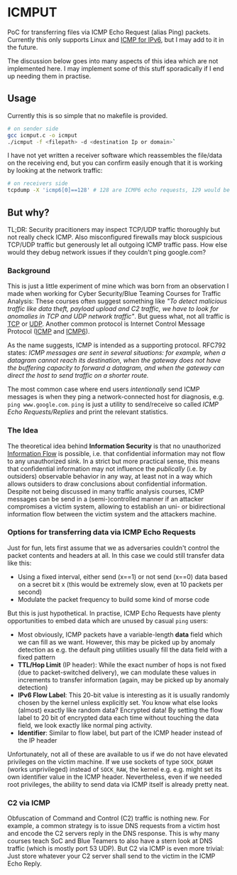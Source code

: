 # ICMPUT
PoC for transferring files via ICMP Echo Request (alias Ping) packets. Currently this only supports Linux and [ICMP for IPv6](https://www.rfc-editor.org/rfc/rfc4443#section-4.1), but I may add to it in the future.

The discussion below goes into many aspects of this idea which are not implemented here. I may implement some of this stuff sporadically if I end up needing them in practise.

## Usage
Currently this is so simple that no makefile is provided.
```bash
# on sender side
gcc icmput.c -o icmput
./icmput -f <filepath> -d <destination Ip or domain>`
```
I have not yet written a receiver software which reassembles the file/data on the receiving end, but you can confirm easily enough that it is working by looking at the network traffic:
```bash
# on receivers side
tcpdump -X 'icmp6[0]==128' # 128 are ICMP6 echo requests, 129 would be replies
```

## But why?
TL;DR: Security pracitioners may inspect TCP/UDP traffic thoroughly but not really check ICMP. Also misconfigured firewalls may block suspicious TCP/UDP traffic but generously let all outgoing ICMP traffic pass. How else would they debug network issues if they couldn't ping google.com?

### Background
This is just a little experiment of mine which was born from an observation I made when working for Cyber Security/Blue Teaming Courses for Traffic Analysis:
These courses often suggest something like *"To detect malicious traffic like data theft, payload upload and C2 traffic, we have to look for anomalies in TCP and UDP network traffic"*. But guess what, not all traffic is [TCP](https://www.ietf.org/rfc/rfc9293.html) or [UDP](https://www.rfc-editor.org/rfc/rfc768). Another common protocol is Internet Control Message Protocol ([ICMP](https://www.rfc-editor.org/rfc/rfc792) and [ICMP6](https://www.rfc-editor.org/rfc/rfc4443)).

As the name suggests, ICMP is intended as a supporting protocol. RFC792 states:
*ICMP messages are sent in several situations:  for example, when a datagram cannot reach its destination, when the gateway does not have the buffering capacity to forward a datagram, and when the gateway can direct the host to send traffic on a shorter route.*

The most common case where end users *intentionally* send ICMP messages is when they ping a network-connected host for diagnosis, e.g. `ping www.google.com`. `ping` is just a utility to send/receive so called *ICMP Echo Requests/Replies* and print the relevant statistics.

### The Idea
The theoretical idea behind **Information Security** is that no unauthorized [Information Flow](https://dl.acm.org/doi/pdf/10.1145/360051.360056) is possible, i.e. that confidential information may not flow to any unauthorized sink. In a strict but more practical sense, this means that confidential information may not influence the *publically* (i.e. by outsiders) observable behavior in any way, at least not in a way which allows outsiders to draw conclusions about confidential information. Despite not being discussed in many traffic analysis courses, ICMP messages can be send in a (semi-)controlled manner if an attacker compromises a victim system, allowing to establish an uni- or bidirectional information flow between the victim system and the attackers machine.


### Options for transferring data via ICMP Echo Requests
Just for fun, lets first assume that we as adversaries couldn't control the packet contents and headers at all. In this case we could still transfer data like this:
- Using a fixed interval, either send (x==1) or not send (x==0) data based on a secret bit x (this would be extremely slow, even at 10 packets per second)
- Modulate the packet frequency to build some kind of morse code

But this is just hypothetical. In practise, ICMP Echo Requests have plenty opportunities to embed data which are unused by casual `ping` users:
- Most obviously, ICMP packets have a variable-length **data** field which we can fill as we want. However, this may be picked up by anomaly detection as e.g. the default ping utilities usually fill the data field with a fixed pattern
- **TTL/Hop Limit** (IP header): While the exact number of hops is not fixed (due to packet-switched delivery), we can modulate these values in increments to transfer information (again, may be picked up by anomaly detection)
- **IPv6 Flow Label**: This 20-bit value is interesting as it is usually randomly chosen by the kernel unless explicitly set. You know what else looks (almost) exactly like random data? Encrypted data! By setting the flow label to 20 bit of encrypted data each time without touching the data field, we look exactly like normal ping activity.
- **Identifier**: Similar to flow label, but part of the ICMP header instead of the IP header

Unfortunately, not all of these are available to us if we do not have elevated privileges on the victim machine. If we use sockets of type `SOCK_DGRAM` (works unprivileged) instead of `SOCK_RAW`, the kernel e.g. e.g. might set its own identifier value in the ICMP header. Nevertheless, even if we needed root privileges, the ability to send data via ICMP itself is already pretty neat.

### C2 via ICMP
Obfuscation of Command and Control (C2) traffic is nothing new. For example, a common strategy is to issue DNS requests from a victim host and encode the C2 servers reply in the DNS response. This is why many courses teach SoC and Blue Teamers to also have a stern look at DNS traffic (which is mostly port 53 UDP). But C2 via ICMP is even more trivial: Just store whatever your C2 server shall send to the victim in the ICMP Echo Reply.
